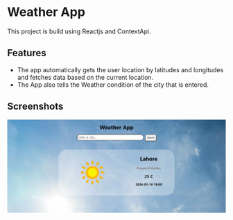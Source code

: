 
# Weather App

This project is build using Reactjs and ContextApi.


## Features

- The app automatically gets the user location by latitudes and longitudes and fetches data based on the current location.
- The App also tells the Weather condition of the city that is entered.


## Screenshots

![App Screenshot](./src/images/image.png)
